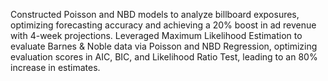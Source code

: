 Constructed Poisson and NBD models to analyze billboard exposures, optimizing forecasting accuracy and achieving a 20% boost in ad revenue with 4-week projections. Leveraged Maximum Likelihood Estimation to evaluate Barnes & Noble data via Poisson and NBD Regression, optimizing evaluation scores in AIC, BIC, and Likelihood Ratio Test, leading to an 80% increase in estimates.
